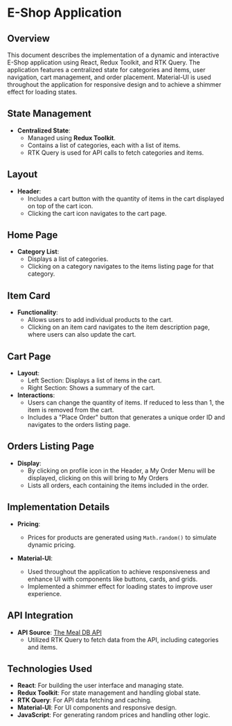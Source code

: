 # E-Shop Application

## Overview

This document describes the implementation of a dynamic and interactive E-Shop application using React, Redux Toolkit, and RTK Query. The application features a centralized state for categories and items, user navigation, cart management, and order placement. Material-UI is used throughout the application for responsive design and to achieve a shimmer effect for loading states.

## State Management

- **Centralized State**: 
  - Managed using **Redux Toolkit**.
  - Contains a list of categories, each with a list of items.
  - RTK Query is used for API calls to fetch categories and items.

## Layout

- **Header**:
  - Includes a cart button with the quantity of items in the cart displayed on top of the cart icon.
  - Clicking the cart icon navigates to the cart page.

## Home Page

- **Category List**:
  - Displays a list of categories.
  - Clicking on a category navigates to the items listing page for that category.

## Item Card

- **Functionality**:
  - Allows users to add individual products to the cart.
  - Clicking on an item card navigates to the item description page, where users can also update the cart.

## Cart Page

- **Layout**:
  - Left Section: Displays a list of items in the cart.
  - Right Section: Shows a summary of the cart.
- **Interactions**:
  - Users can change the quantity of items. If reduced to less than 1, the item is removed from the cart.
  - Includes a "Place Order" button that generates a unique order ID and navigates to the orders listing page.

## Orders Listing Page

- **Display**:
  - By clicking on profile icon in the Header, a My Order Menu will be displayed, clicking on this will bring to My Orders
  - Lists all orders, each containing the items included in the order.

## Implementation Details

- **Pricing**:
  - Prices for products are generated using `Math.random()` to simulate dynamic pricing.

- **Material-UI**:
  - Used throughout the application to achieve responsiveness and enhance UI with components like buttons, cards, and grids.
  - Implemented a shimmer effect for loading states to improve user experience.

## API Integration

- **API Source**: [The Meal DB API](https://www.themealdb.com/api.php)
  - Utilized RTK Query to fetch data from the API, including categories and items.

## Technologies Used

- **React**: For building the user interface and managing state.
- **Redux Toolkit**: For state management and handling global state.
- **RTK Query**: For API data fetching and caching.
- **Material-UI**: For UI components and responsive design.
- **JavaScript**: For generating random prices and handling other logic.